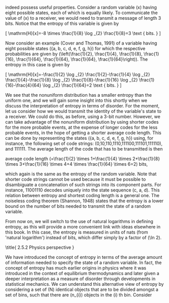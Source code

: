 indeed possess useful properties. Consider a random variable \(x\) having eight possible states, each of which is equally likely. To communicate the value of \(x\) to a receiver, we would need to transmit a message of length 3 bits. Notice that the entropy of this variable is given by

\[
\mathrm{H}[x]=-8 \times \frac{1}{8} \log _{2} \frac{1}{8}=3 \text { bits. }
\]

Now consider an example (Cover and Thomas, 1991) of a variable having eight possible states \(\{a, b, c, d, e, f, g, h\}\) for which the respective probabilities are given by \(\left(\frac{1}{2}, \frac{1}{4}, \frac{1}{8}, \frac{1}{16}, \frac{1}{64}, \frac{1}{64}, \frac{1}{64}, \frac{1}{64}\right)\). The entropy in this case is given by

\[
\mathrm{H}[x]=-\frac{1}{2} \log _{2} \frac{1}{2}-\frac{1}{4} \log _{2} \frac{1}{4}-\frac{1}{8} \log _{2} \frac{1}{8}-\frac{1}{16} \log _{2} \frac{1}{16}-\frac{4}{64} \log _{2} \frac{1}{64}=2 \text { bits. }
\]

We see that the nonuniform distribution has a smaller entropy than the uniform one, and we will gain some insight into this shortly when we discuss the interpretation of entropy in terms of disorder. For the moment, let us consider how we would transmit the identity of the variable's state to a receiver. We could do this, as before, using a 3-bit number. However, we can take advantage of the nonuniform distribution by using shorter codes for the more probable events, at the expense of longer codes for the less probable events, in the hope of getting a shorter average code length. This can be done by representing the states \(\{a, b, c, d, e, f, g, h\}\) using, for instance, the following set of code strings: \(0,10,110,1110,111100,111101,111110\), and 111111. The average length of the code that has to be transmitted is then

average code length \(=\frac{1}{2} \times 1+\frac{1}{4} \times 2+\frac{1}{8} \times 3+\frac{1}{16} \times 4+4 \times \frac{1}{64} \times 6=2\) bits,

which again is the same as the entropy of the random variable. Note that shorter code strings cannot be used because it must be possible to disambiguate a concatenation of such strings into its component parts. For instance, 11001110 decodes uniquely into the state sequence \(c, a, d\). This relation between entropy and shortest coding length is a general one. The noiseless coding theorem (Shannon, 1948) states that the entropy is a lower bound on the number of bits needed to transmit the state of a random variable.

From now on, we will switch to the use of natural logarithms in defining entropy, as this will provide a more convenient link with ideas elsewhere in this book. In this case, the entropy is measured in units of nats (from 'natural logarithm') instead of bits, which differ simply by a factor of \(\ln 2\).

\title{
2.5.2 Physics perspective
}

We have introduced the concept of entropy in terms of the average amount of information needed to specify the state of a random variable. In fact, the concept of entropy has much earlier origins in physics where it was introduced in the context of equilibrium thermodynamics and later given a deeper interpretation as a measure of disorder through developments in statistical mechanics. We can understand this alternative view of entropy by considering a set of \(N\) identical objects that are to be divided amongst a set of bins, such that there are \(n_{i}\) objects in the \(i\) th bin. Consider